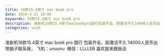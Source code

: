 ```yaml
---
title: 18款15.4英寸 mac book pro
date: 2019-3-21 18:08
keywords: 18款15.4英寸 mac book pro
description: 准新机18款15.4英寸macbookpro国行包装齐全。刚激活不久14000人民币出带脑子联系我，飞机：unuunu  微信：LLLLEB喜欢就来跟我谈
categories: used
---
```

<td class="t_f" id="postmessage_3276242">

准新机18款15.4英寸 mac book pro 国行 包装齐全。刚激活不久 14000人民币出 带脑子联系我， 飞机：unuunu  微信：LLLLEB 喜欢就来跟我谈 <br/>
</td>
